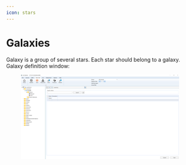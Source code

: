 ```yaml
---
icon: stars
---
```


# Galaxies

Galaxy is a group of several stars. Each star should belong to a galaxy. Galaxy definition window:

<figure><img src="../../.gitbook/assets/image (5).png" alt=""><figcaption></figcaption></figure>
